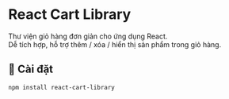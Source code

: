 # React Cart Library

Thư viện giỏ hàng đơn giản cho ứng dụng React.  
Dễ tích hợp, hỗ trợ thêm / xóa / hiển thị sản phẩm trong giỏ hàng.

## 🚀 Cài đặt

```bash
npm install react-cart-library
